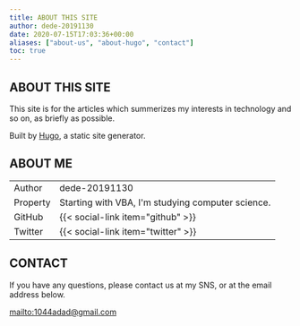 ```yaml
---
title: ABOUT THIS SITE
author: dede-20191130
date: 2020-07-15T17:03:36+00:00
aliases: ["about-us", "about-hugo", "contact"]
toc: true
---
```


## ABOUT THIS SITE

This site is for the articles which summerizes my interests in technology and so on, as briefly as possible.

Built by [Hugo](https://gohugo.io/), a static site generator.


## ABOUT ME

|||
|-|-|
|Author|dede-20191130 |
|Property|Starting with VBA, I'm studying computer science.|
|GitHub|{{< social-link item="github" >}}|
|Twitter|{{< social-link item="twitter" >}}|


## CONTACT

If you have any questions, please contact us at my SNS, or at the email address below.

[mailto:1044adad@gmail.com][1]

 [1]: mailto:1044adad@gmail.com
